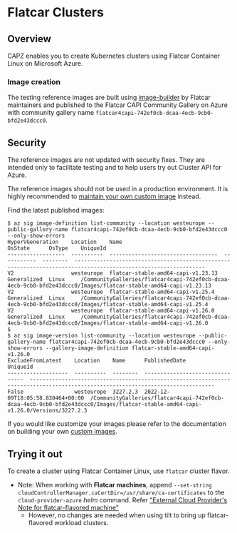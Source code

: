 # Flatcar Clusters

## Overview

CAPZ enables you to create Kubernetes clusters using Flatcar Container Linux on Microsoft Azure.

### Image creation

The testing reference images are built using [image-builder](https://github.com/kubernetes-sigs/image-builder) by Flatcar maintainers and published to the Flatcar CAPI Community Gallery on Azure with community gallery name `flatcar4capi-742ef0cb-dcaa-4ecb-9cb0-bfd2e43dccc0`.

<aside class="note warning">

<h1> Security </h1>

The reference images are not updated with security fixes. They are intended only to facilitate testing and to help users try out Cluster API for Azure.

The reference images should not be used in a production environment. It is highly recommended to [maintain your own custom image](#building-a-custom-image) instead.

</aside>

Find the latest published images:

```console
$ az sig image-definition list-community --location westeurope --public-gallery-name flatcar4capi-742ef0cb-dcaa-4ecb-9cb0-bfd2e43dccc0 --only-show-errors
HyperVGeneration    Location    Name                                OsState      OsType    UniqueId
------------------  ----------  ----------------------------------  -----------  --------  ---------------------------------------------------------------------------------------------------------------
V2                  westeurope  flatcar-stable-amd64-capi-v1.23.13  Generalized  Linux     /CommunityGalleries/flatcar4capi-742ef0cb-dcaa-4ecb-9cb0-bfd2e43dccc0/Images/flatcar-stable-amd64-capi-v1.23.13
V2                  westeurope  flatcar-stable-amd64-capi-v1.25.4   Generalized  Linux     /CommunityGalleries/flatcar4capi-742ef0cb-dcaa-4ecb-9cb0-bfd2e43dccc0/Images/flatcar-stable-amd64-capi-v1.25.4
V2                  westeurope  flatcar-stable-amd64-capi-v1.26.0   Generalized  Linux     /CommunityGalleries/flatcar4capi-742ef0cb-dcaa-4ecb-9cb0-bfd2e43dccc0/Images/flatcar-stable-amd64-capi-v1.26.0
$
$ az sig image-version list-community --location westeurope --public-gallery-name flatcar4capi-742ef0cb-dcaa-4ecb-9cb0-bfd2e43dccc0 --only-show-errors --gallery-image-definition flatcar-stable-amd64-capi-v1.26.0
ExcludeFromLatest    Location    Name      PublishedDate                     UniqueId
-------------------  ----------  --------  --------------------------------  --------------------------------------------------------------------------------------------------------------------------------
False                westeurope  3227.2.3  2022-12-09T18:05:58.830464+00:00  /CommunityGalleries/flatcar4capi-742ef0cb-dcaa-4ecb-9cb0-bfd2e43dccc0/Images/flatcar-stable-amd64-capi-v1.26.0/Versions/3227.2.3
```

If you would like customize your images please refer to the documentation on building your own [custom images](custom-images.md).

## Trying it out

To create a cluster using Flatcar Container Linux, use `flatcar` cluster flavor.

- Note: When working with **Flatcar machines**, append `--set-string cloudControllerManager.caCertDir=/usr/share/ca-certificates` to the `cloud-provider-azure` _helm_ command. Refer ["External Cloud Provider's Note for flatcar-flavored machine"](https://github.com/kubernetes-sigs/cluster-api-provider-azure/blob/764aa1e8bd02d150dff90ff6bc7f8daa2b38810f/docs/book/src/topics/addons.md#external-cloud-provider)
  - However, no changes are needed when using tilt to bring up flatcar-flavored workload clusters.
